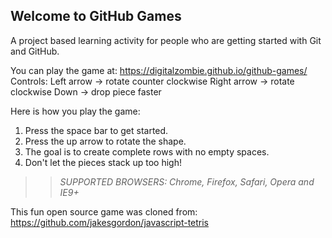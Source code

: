 ## Welcome to GitHub Games

A project based learning activity for people who are getting started with Git and GitHub.

You can play the game at: https://digitalzombie.github.io/github-games/
Controls:
    Left arrow  -> rotate counter clockwise
    Right arrow -> rotate clockwise
    Down        -> drop piece faster

Here is how you play the game:
1. Press the space bar to get started.
2. Press the up arrow to rotate the shape.
3. The goal is to create complete rows with no empty spaces.
4. Don't let the pieces stack up too high!

>> _*SUPPORTED BROWSERS*: Chrome, Firefox, Safari, Opera and IE9+_

This fun open source game was cloned from: https://github.com/jakesgordon/javascript-tetris
